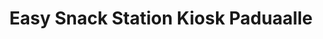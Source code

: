 ---
title: "Easy Snack Station Kiosk Paduaalle"
url: /freiburg-im-breisgau/easy-snack-station-kiosk-paduaalle/
shop: Kiosk
---